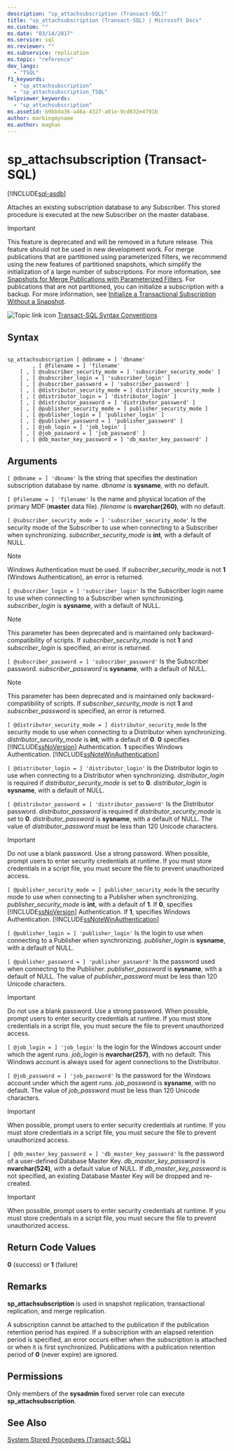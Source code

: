 ```yaml
---
description: "sp_attachsubscription (Transact-SQL)"
title: "sp_attachsubscription (Transact-SQL) | Microsoft Docs"
ms.custom: ""
ms.date: "03/14/2017"
ms.service: sql
ms.reviewer: ""
ms.subservice: replication
ms.topic: "reference"
dev_langs: 
  - "TSQL"
f1_keywords: 
  - "sp_attachsubscription"
  - "sp_attachsubscription_TSQL"
helpviewer_keywords: 
  - "sp_attachsubscription"
ms.assetid: b9bbda36-a46a-4327-a01e-9cd632e4791b
author: markingmyname
ms.author: maghan
---
```

# sp_attachsubscription (Transact-SQL)
[!INCLUDE[sql-asdb](../../includes/applies-to-version/sql-asdb.md)]

  Attaches an existing subscription database to any Subscriber. This stored procedure is executed at the new Subscriber on the master database.  
  
> [!IMPORTANT]  
>  This feature is deprecated and will be removed in a future release. This feature should not be used in new development work. For merge publications that are partitioned using parameterized filters, we recommend using the new features of partitioned snapshots, which simplify the initialization of a large number of subscriptions. For more information, see [Snapshots for Merge Publications with Parameterized Filters](../../relational-databases/replication/create-a-snapshot-for-a-merge-publication-with-parameterized-filters.md). For publications that are not partitioned, you can initialize a subscription with a backup. For more information, see [Initialize a Transactional Subscription Without a Snapshot](../../relational-databases/replication/initialize-a-transactional-subscription-without-a-snapshot.md).  
  
 ![Topic link icon](../../database-engine/configure-windows/media/topic-link.gif "Topic link icon") [Transact-SQL Syntax Conventions](../../t-sql/language-elements/transact-sql-syntax-conventions-transact-sql.md)  
  
## Syntax  
  
```  
  
sp_attachsubscription [ @dbname = ] 'dbname'  
        , [ @filename = ] 'filename'  
    [ , [ @subscriber_security_mode = ] 'subscriber_security_mode' ]  
    [ , [ @subscriber_login = ] 'subscriber_login' ]  
    [ , [ @subscriber_password = ] 'subscriber_password' ]  
    [ , [ @distributor_security_mode = ] distributor_security_mode ]   
    [ , [ @distributor_login = ] 'distributor_login' ]   
    [ , [ @distributor_password = ] 'distributor_password' ]   
    [ , [ @publisher_security_mode = ] publisher_security_mode ]   
    [ , [ @publisher_login = ] 'publisher_login' ]   
    [ , [ @publisher_password = ] 'publisher_password' ]   
    [ , [ @job_login = ] 'job_login' ]   
    [ , [ @job_password = ] 'job_password' ]   
    [ , [ @db_master_key_password = ] 'db_master_key_password' ]  
```  
  
## Arguments  
`[ @dbname = ] 'dbname'`
 Is the string that specifies the destination subscription database by name. *dbname* is **sysname**, with no default.  
  
`[ @filename = ] 'filename'`
 Is the name and physical location of the primary MDF (**master** data file). *filename* is **nvarchar(260)**, with no default.  
  
`[ @subscriber_security_mode = ] 'subscriber_security_mode'`
 Is the security mode of the Subscriber to use when connecting to a Subscriber when synchronizing. *subscriber_security_mode* is **int**, with a default of NULL.  
  
> [!NOTE]  
>  Windows Authentication must be used. If *subscriber_security_mode* is not **1** (Windows Authentication), an error is returned.  
  
`[ @subscriber_login = ] 'subscriber_login'`
 Is the Subscriber login name to use when connecting to a Subscriber when synchronizing. *subscriber_login* is **sysname**, with a default of NULL.  
  
> [!NOTE]  
>  This parameter has been deprecated and is maintained only backward-compatibility of scripts. If *subscriber_security_mode* is not **1** and *subscriber_login* is specified, an error is returned.  
  
`[ @subscriber_password = ] 'subscriber_password'`
 Is the Subscriber password. *subscriber_password* is **sysname**, with a default of NULL.  
  
> [!NOTE]  
>  This parameter has been deprecated and is maintained only backward-compatibility of scripts. If *subscriber_security_mode* is not **1** and *subscriber_password* is specified, an error is returned.  
  
`[ @distributor_security_mode = ] distributor_security_mode`
 Is the security mode to use when connecting to a Distributor when synchronizing. *distributor_security_mode* is **int**, with a default of **0**. **0** specifies [!INCLUDE[ssNoVersion](../../includes/ssnoversion-md.md)] Authentication. **1** specifies Windows Authentication. [!INCLUDE[ssNoteWinAuthentication](../../includes/ssnotewinauthentication-md.md)]  
  
`[ @distributor_login = ] 'distributor_login'`
 Is the Distributor login to use when connecting to a Distributor when synchronizing. *distributor_login* is required if *distributor_security_mode* is set to **0**. *distributor_login* is **sysname**, with a default of NULL.  
  
`[ @distributor_password = ] 'distributor_password'`
 Is the Distributor password. *distributor_password* is required if *distributor_security_mode* is set to **0**. *distributor_password* is **sysname**, with a default of NULL. The value of *distributor_password* must be less than 120 Unicode characters.  
  
> [!IMPORTANT]  
>  Do not use a blank password. Use a strong password. When possible, prompt users to enter security credentials at runtime. If you must store credentials in a script file, you must secure the file to prevent unauthorized access.  
  
`[ @publisher_security_mode = ] publisher_security_mode`
 Is the security mode to use when connecting to a Publisher when synchronizing. *publisher_security_mode* is **int**, with a default of **1**. If **0**, specifies [!INCLUDE[ssNoVersion](../../includes/ssnoversion-md.md)] Authentication. If **1**, specifies Windows Authentication. [!INCLUDE[ssNoteWinAuthentication](../../includes/ssnotewinauthentication-md.md)]  
  
`[ @publisher_login = ] 'publisher_login'`
 Is the login to use when connecting to a Publisher when synchronizing. *publisher_login* is **sysname**, with a default of NULL.  
  
`[ @publisher_password = ] 'publisher_password'`
 Is the password used when connecting to the Publisher. *publisher_password* is **sysname**, with a default of NULL. The value of *publisher_password* must be less than 120 Unicode characters.  
  
> [!IMPORTANT]  
>  Do not use a blank password. Use a strong password. When possible, prompt users to enter security credentials at runtime. If you must store credentials in a script file, you must secure the file to prevent unauthorized access.  
  
`[ @job_login = ] 'job_login'`
 Is the login for the Windows account under which the agent runs. *job_login* is **nvarchar(257)**, with no default. This Windows account is always used for agent connections to the Distributor.  
  
`[ @job_password = ] 'job_password'`
 Is the password for the Windows account under which the agent runs. *job_password* is **sysname**, with no default. The value of *job_password* must be less than 120 Unicode characters.  
  
> [!IMPORTANT]  
>  When possible, prompt users to enter security credentials at runtime. If you must store credentials in a script file, you must secure the file to prevent unauthorized access.  
  
`[ @db_master_key_password = ] 'db_master_key_password'`
 Is the password of a user-defined Database Master Key. *db_master_key_password* is **nvarchar(524)**, with a default value of NULL. If *db_master_key_password* is not specified, an existing Database Master Key will be dropped and re-created.  
  
> [!IMPORTANT]  
>  When possible, prompt users to enter security credentials at runtime. If you must store credentials in a script file, you must secure the file to prevent unauthorized access.  
  
## Return Code Values  
 **0** (success) or **1** (failure)  
  
## Remarks  
 **sp_attachsubscription** is used in snapshot replication, transactional replication, and merge replication.  
  
 A subscription cannot be attached to the publication if the publication retention period has expired. If a subscription with an elapsed retention period is specified, an error occurs either when the subscription is attached or when it is first synchronized. Publications with a publication retention period of **0** (never expire) are ignored.  
  
## Permissions  
 Only members of the **sysadmin** fixed server role can execute **sp_attachsubscription**.  
  
## See Also  
 [System Stored Procedures &#40;Transact-SQL&#41;](../../relational-databases/system-stored-procedures/system-stored-procedures-transact-sql.md)  
  
  
